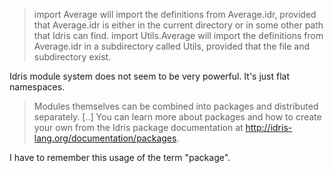 > import Average will import the definitions from Average.idr, provided that Average.idr is either in the current directory or in some other path that Idris can find.
> import Utils.Average will import the definitions from Average.idr in a subdirectory called Utils, provided that the file and subdirectory exist.

Idris module system does not seem to be very powerful. It's just flat namespaces.

> Modules themselves can be combined into packages and distributed separately. [..] You can learn more about packages and how to create your own from the Idris package documentation at http://idris-lang.org/documentation/packages.

I have to remember this usage of the term "package".
